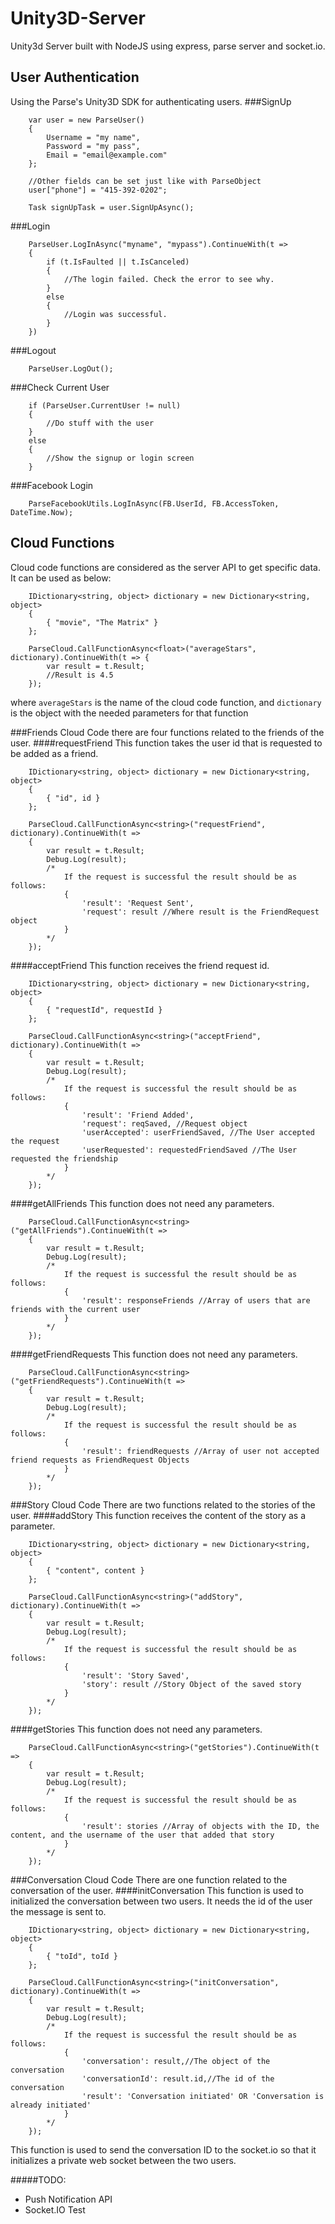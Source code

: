 # Unity3D-Server
Unity3d Server built with NodeJS using express, parse server and socket.io.
## User Authentication
Using the Parse's Unity3D SDK for authenticating users.
###SignUp
```
    var user = new ParseUser()
    {
        Username = "my name",
        Password = "my pass",
        Email = "email@example.com"
    };
    
    //Other fields can be set just like with ParseObject
    user["phone"] = "415-392-0202";
    
    Task signUpTask = user.SignUpAsync();
```
###Login
```
    ParseUser.LogInAsync("myname", "mypass").ContinueWith(t =>
    {
        if (t.IsFaulted || t.IsCanceled)
        {
            //The login failed. Check the error to see why.
        }
        else
        {
            //Login was successful.
        }
    })
```
###Logout
```
    ParseUser.LogOut();
```
###Check Current User
```
    if (ParseUser.CurrentUser != null)
    {
        //Do stuff with the user
    }
    else
    {
        //Show the signup or login screen
    }
```
###Facebook Login
```
    ParseFacebookUtils.LogInAsync(FB.UserId, FB.AccessToken, DateTime.Now);
```
## Cloud Functions
Cloud code functions are considered as the server API to get specific data. It can be used as below:

```
    IDictionary<string, object> dictionary = new Dictionary<string, object>
    {
        { "movie", "The Matrix" }
    };
    
    ParseCloud.CallFunctionAsync<float>("averageStars", dictionary).ContinueWith(t => {
        var result = t.Result;
        //Result is 4.5
    });
```

where `averageStars` is the name of the cloud code function,
and `dictionary` is the object with the needed parameters for that function

###Friends Cloud Code
there are four functions related to the friends of the user.
####requestFriend
This function takes the user id that is requested to be added as a friend.

```
    IDictionary<string, object> dictionary = new Dictionary<string, object>
    {
        { "id", id }
    };
    
    ParseCloud.CallFunctionAsync<string>("requestFriend", dictionary).ContinueWith(t =>
    {
        var result = t.Result;
        Debug.Log(result);
        /* 
            If the request is successful the result should be as follows:
            {
                'result': 'Request Sent',
                'request': result //Where result is the FriendRequest object
            }
        */
    });
```
####acceptFriend
This function receives the friend request id.
```
    IDictionary<string, object> dictionary = new Dictionary<string, object>
    {
        { "requestId", requestId }
    };
    
    ParseCloud.CallFunctionAsync<string>("acceptFriend", dictionary).ContinueWith(t =>
    {
        var result = t.Result;
        Debug.Log(result);
        /* 
            If the request is successful the result should be as follows:
            {
                'result': 'Friend Added',
                'request': reqSaved, //Request object
                'userAccepted': userFriendSaved, //The User accepted the request
                'userRequested': requestedFriendSaved //The User requested the friendship
            }
        */
    });
```
####getAllFriends
This function does not need any parameters.
```
    ParseCloud.CallFunctionAsync<string>("getAllFriends").ContinueWith(t =>
    {
        var result = t.Result;
        Debug.Log(result);
        /* 
            If the request is successful the result should be as follows:
            {
                'result': responseFriends //Array of users that are friends with the current user
            }
        */
    });
```
####getFriendRequests
This function does not need any parameters.
```
    ParseCloud.CallFunctionAsync<string>("getFriendRequests").ContinueWith(t =>
    {
        var result = t.Result;
        Debug.Log(result);
        /* 
            If the request is successful the result should be as follows:
            {
                'result': friendRequests //Array of user not accepted friend requests as FriendRequest Objects
            }
        */
    });
```
###Story Cloud Code
There are two functions related to the stories of the user.
####addStory
This function receives the content of the story as a parameter.
```
    IDictionary<string, object> dictionary = new Dictionary<string, object>
    {
        { "content", content }
    };
    
    ParseCloud.CallFunctionAsync<string>("addStory", dictionary).ContinueWith(t =>
    {
        var result = t.Result;
        Debug.Log(result);
        /* 
            If the request is successful the result should be as follows:
            {
                'result': 'Story Saved',
                'story': result //Story Object of the saved story
            }
        */
    });
```
####getStories
This function does not need any parameters.
```
    ParseCloud.CallFunctionAsync<string>("getStories").ContinueWith(t =>
    {
        var result = t.Result;
        Debug.Log(result);
        /* 
            If the request is successful the result should be as follows:
            {
                'result': stories //Array of objects with the ID, the content, and the username of the user that added that story
            }
        */
    });
```
###Conversation Cloud Code
There are one function related to the conversation of the user.
####initConversation
This function is used to initialized the conversation between two users. It needs the id of the user the message is sent to.
```
    IDictionary<string, object> dictionary = new Dictionary<string, object>
    {
        { "toId", toId }
    };
    
    ParseCloud.CallFunctionAsync<string>("initConversation", dictionary).ContinueWith(t =>
    {
        var result = t.Result;
        Debug.Log(result);
        /* 
            If the request is successful the result should be as follows:
            {
                'conversation': result,//The object of the conversation
                'conversationId': result.id,//The id of the conversation
                'result': 'Conversation initiated' OR 'Conversation is already initiated'
            }
        */
    });
```
This function is used to send the conversation ID to the socket.io so that it initializes a private web socket between the two users.

#####TODO:
* Push Notification API
* Socket.IO Test